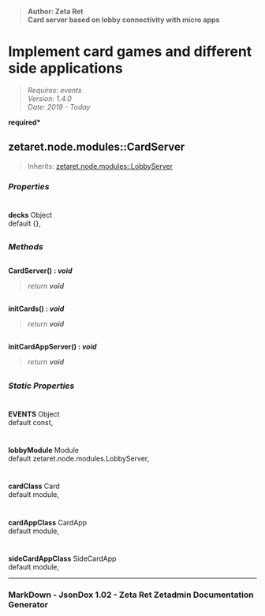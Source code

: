 > __Author: Zeta Ret__  
> __Card server based on lobby connectivity with micro apps__  
# Implement card games and different side applications  
> *Requires: events*  
> *Version: 1.4.0*  
> *Date: 2019 - Today*  

__required*__

## zetaret.node.modules::CardServer  
> Inherits: [zetaret.node.modules::LobbyServer](LobbyServer.md)  

### *Properties*  

#  
__decks__ Object  
default {},   


##  
### *Methods*  

##  
__CardServer() : *void*__  
  
> *return __void__*  

##  
__initCards() : *void*__  
  
> *return __void__*  

##  
__initCardAppServer() : *void*__  
  
> *return __void__*  

##  
### *Static Properties*  

#  
__EVENTS__ Object  
default const,   

#  
__lobbyModule__ Module  
default zetaret.node.modules.LobbyServer,   

#  
__cardClass__ Card  
default module,   

#  
__cardAppClass__ CardApp  
default module,   

#  
__sideCardAppClass__ SideCardApp  
default module,   

---  
### MarkDown - JsonDox 1.02 - Zeta Ret Zetadmin Documentation Generator